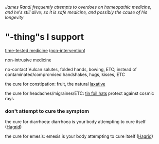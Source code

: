 _James Randi frequently attempts to overdoes on homeopathic medicine, and he's still alive; so it is safe medicine, and possibly the cause of his longevity_

# "-thing"s I support

[time-tested medicine](https://en.wikipedia.org/wiki/Template:Traditional_Medicine) ([non-intervention](https://en.wikipedia.org/wiki/Prime_Directive))

[non-intrusive medicine](https://en.wikipedia.org/wiki/Non-invasive_procedure)

no-contact Vulcan salutes, folded hands, bowing, ETC; instead of contaminated/compromised handshakes, hugs, kisses, ETC

the cure for constipation: fruit, the natural [laxative](https://en.wikipedia.org/wiki/Laxative#Dietary_fiber)

the cure for headaches/migraines/ETC: [tin foil hats](https://en.wikipedia.org/wiki/Tin_foil_hat) protect against cosmic rays

### don't attempt to cure the symptom

the cure for diarrhoea: diarrhoea is your body attempting to cure itself ([Hagrid](https://en.wikipedia.org/wiki/Better_Out_Than_In))

the cure for emesis: emesis is your body attempting to cure itself ([Hagrid](https://en.wikipedia.org/wiki/Better_Out_Than_In))

